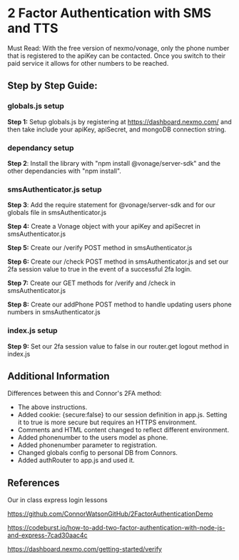 <h1>2 Factor Authentication with SMS and TTS</h1>
Must Read: With the free version of nexmo/vonage, only the phone number that is registered to the apiKey can be contacted. 
Once you switch to their paid service it allows for other numbers to be reached.

<h2>Step by Step Guide:</h2>

<h3>globals.js setup</h3>

**Step 1:** Setup globals.js by registering at https://dashboard.nexmo.com/ and then take include your apiKey, apiSecret, and mongoDB connection string.



<h3>dependancy setup</h3>

**Step 2**: Install the library with "npm install @vonage/server-sdk" and the other dependancies with "npm install".



<h3>smsAuthenticator.js setup</h3>

**Step 3**: Add the require statement for @vonage/server-sdk and for our globals file in smsAuthenticator.js

**Step 4:** Create a Vonage object with your apiKey and apiSecret in smsAuthenticator.js

**Step 5:** Create our /verify POST method in smsAuthenticator.js

**Step 6:** Create our /check POST method in smsAuthenticator.js and set our 2fa session value to true in the event of a successful 2fa login.

**Step 7:** Create our GET methods for /verify and /check in smsAuthenticator.js

**Step 8:** Create our addPhone POST method to handle updating users phone numbers in smsAuthenticator.js



<h3>index.js setup</h3>

**Step 9:** Set our 2fa session value to false in our router.get logout method in index.js 



<h2>Additional Information</h2>

Differences between this and Connor's 2FA method:
<ul>
<li>The above instructions.</li>
<li>Added cookie: {secure:false} to our session definition in app.js. Setting it to true is more secure but requires an HTTPS environment.</li>
<li>Comments and HTML content changed to reflect different environment.</li>
<li>Added phonenumber to the users model as phone.</li>
<li>Added phonenumber parameter to registration.</li>
<li>Changed globals config to personal DB from Connors.</li>
<li>Added authRouter to app.js and used it.</li>
</ul>

<h2>References</h2>

Our in class express login lessons

https://github.com/ConnorWatsonGitHub/2FactorAuthenticationDemo

https://codeburst.io/how-to-add-two-factor-authentication-with-node-js-and-express-7cad30aac4c

https://dashboard.nexmo.com/getting-started/verify

